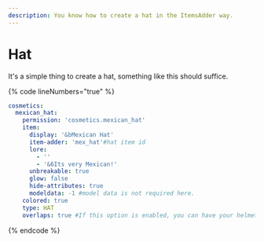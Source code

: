 ```yaml
---
description: You know how to create a hat in the ItemsAdder way.
---
```


# Hat

It's a simple thing to create a hat, something like this should suffice.

{% code lineNumbers="true" %}
```yaml
cosmetics:
  mexican_hat:
    permission: 'cosmetics.mexican_hat'
    item:
      display: '&bMexican Hat'
      item-adder: 'mex_hat'#hat item id
      lore:
        - ''
        - '&6Its very Mexican!'
      unbreakable: true
      glow: false
      hide-attributes: true
      modeldata: -1 #model data is not required here.
    colored: true
    type: HAT
    overlaps: true #If this option is enabled, you can have your helmet and hat equipped at the same time.
```
{% endcode %}
